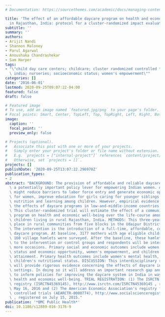 ```yaml
---
# Documentation: https://sourcethemes.com/academic/docs/managing-content/

title: 'The effect of an affordable daycare program on health and economic well-being
  in Rajasthan, India: protocol for a cluster-randomized impact evaluation study'
subtitle: ''
summary: ''
authors:
- Arijit Nandi
- Shannon Maloney
- Parul Agarwal
- Anoushaka Chandrashekar
- Sam Harper
tags:
- "\"child day care centers; childcare; cluster randomized controlled trial; health;\
  \ india; nurseries; socioeconomic status; women's empowerment\""
categories: []
date: '2016-06-01'
lastmod: 2020-09-25T09:07:22-04:00
featured: false
draft: false

# Featured image
# To use, add an image named `featured.jpg/png` to your page's folder.
# Focal points: Smart, Center, TopLeft, Top, TopRight, Left, Right, BottomLeft, Bottom, BottomRight.
image:
  caption: ''
  focal_point: ''
  preview_only: false

# Projects (optional).
#   Associate this post with one or more of your projects.
#   Simply enter your project's folder or file name without extension.
#   E.g. `projects = ["internal-project"]` references `content/project/deep-learning/index.md`.
#   Otherwise, set `projects = []`.
projects: []
publishDate: '2020-09-25T13:07:22.296970Z'
publication_types:
- 2
abstract: "BACKGROUND: The provision of affordable and reliable daycare services is\
  \ a potentially important policy lever for empowering Indian women. Access to daycare\
  \ might reduce barriers to labor force entry and generate economic opportunities\
  \ for women, improve education for girls caring for younger siblings, and promote\
  \ nutrition and learning among children. However, empirical evidence concerning\
  \ the effects of daycare programs in low-and-middle-income countries is scarce.\
  \ This cluster-randomized trial will estimate the effect of a community-based daycare\
  \ program on health and economic well-being over the life-course among women and\
  \ children living in rural Rajasthan, India. METHODS: This three-year study takes\
  \ place in rural communities from five blocks in the Udaipur District of rural Rajasthan.\
  \ The intervention is the introduction of a full-time, affordable, community-based\
  \ daycare program. At baseline, 3177 mothers with age eligible children living in\
  \ 160 village hamlets were surveyed. After the baseline, these hamlets were randomized\
  \ to the intervention or control groups and respondents will be interviewed on two\
  \ more occasions. Primary social and economic outcomes include women's economic\
  \ status and economic opportunity, women's empowerment, and children's educational\
  \ attainment. Primary health outcomes include women's mental health, as well as\
  \ children's nutritional status. DISCUSSION: This interdisciplinary research initiative\
  \ will provide rigorous evidence concerning the effects of daycare in lower-income\
  \ settings. In doing so it will address an important research gap and has the potential\
  \ to inform policies for improving the daycare system in India in ways that promote\
  \ health and economic well-being. TRIAL REGISTRATION: (1) The ISRCTN clinical trial\
  \ registry (ISRCTN45369145), http://www.isrctn.com/ISRCTN45369145 , registered on\
  \ May 16, 2016 and (2) The American Economic Association's registry for randomized\
  \ controlled trials (AEARCTR-0000774), http://www.socialscienceregistry.org/trials/774\
  \ , registered on July 15, 2015."
publication: '*BMC Public Health*'
doi: 10.1186/s12889-016-3176-9
---
```

